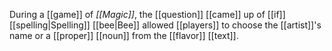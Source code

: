 During a [[game]] of *[[Magic]]*, the [[question]] [[came]] up of [[if]] [[spelling|Spelling]] [[bee|Bee]] allowed [[players]] to choose the [[artist]]'s name or a [[proper]] [[noun]] from the [[flavor]] [[text]].